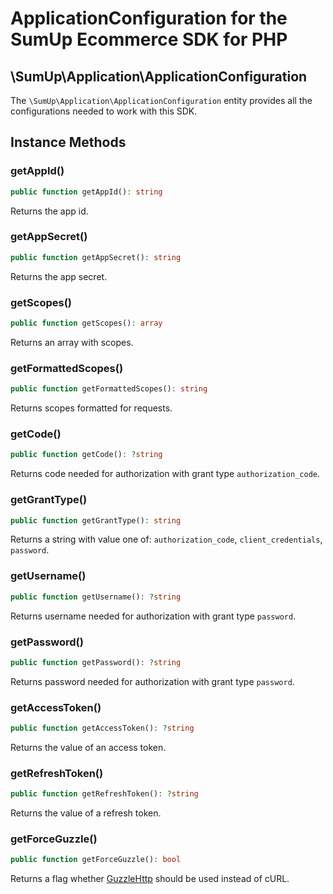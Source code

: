 # ApplicationConfiguration for the SumUp Ecommerce SDK for PHP

## \SumUp\Application\ApplicationConfiguration

The `\SumUp\Application\ApplicationConfiguration` entity provides all the configurations needed to work with this SDK.

## Instance Methods

### getAppId()

```php
public function getAppId(): string
```

Returns the app id.

### getAppSecret()

```php
public function getAppSecret(): string
```

Returns the app secret.

### getScopes()

```php
public function getScopes(): array
```

Returns an array with scopes.

### getFormattedScopes()

```php
public function getFormattedScopes(): string
```

Returns scopes formatted for requests.

### getCode()

```php
public function getCode(): ?string
```

Returns code needed for authorization with grant type `authorization_code`.

### getGrantType()

```php
public function getGrantType(): string
```

Returns a string with value one of: `authorization_code`, `client_credentials`, `password`.

### getUsername()

```php
public function getUsername(): ?string
```

Returns username needed for authorization with grant type `password`.

### getPassword()

```php
public function getPassword(): ?string
```

Returns password needed for authorization with grant type `password`.

### getAccessToken()

```php
public function getAccessToken(): ?string
```

Returns the value of an access token.

### getRefreshToken()

```php
public function getRefreshToken(): ?string
```

Returns the value of a refresh token.

### getForceGuzzle()

```php
public function getForceGuzzle(): bool
```

Returns a flag whether [GuzzleHttp](https://packagist.org/packages/guzzlehttp/guzzle) should be used instead of cURL.
